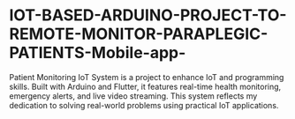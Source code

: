 # IOT-BASED-ARDUINO-PROJECT-TO-REMOTE-MONITOR-PARAPLEGIC-PATIENTS-Mobile-app-
Patient Monitoring IoT System is a project to enhance IoT and programming skills. Built with Arduino and Flutter, it features real-time health monitoring, emergency alerts, and live video streaming. This system reflects my dedication to solving real-world problems using practical IoT applications.
